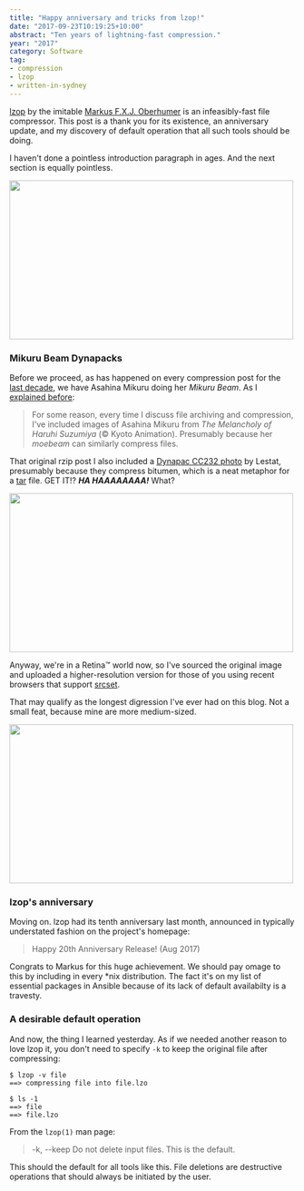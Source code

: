 ```yaml
---
title: "Happy anniversary and tricks from lzop!"
date: "2017-09-23T10:19:25+10:00"
abstract: "Ten years of lightning-fast compression."
year: "2017"
category: Software
tag:
- compression
- lzop
- written-in-sydney
---
```

[lzop] by the imitable [Markus F.X.J. Oberhumer] is an infeasibly-fast file compressor. This post is a thank you for its existence, an anniversary update, and my discovery of default operation that all such tools should be doing.

I haven't done a pointless introduction paragraph in ages. And the next section is equally pointless.

<p><img src="https://rubenerd.com/files/2013/anime.mikurubeam2013@1x.jpg" srcset="https://rubenerd.com/files/2013/anime.mikurubeam2013@1x.jpg 1x, https://rubenerd.com/files/2013/anime.mikurubeam2013.jpg 2x" alt="" style="width:500px; height:280px;" /></p>


### Mikuru Beam Dynapacks

Before we proceed, as has happened on every compression post for the [last decade], we have Asahina Mikuru doing her *Mikuru Beam*. As I [explained before]: 

> For some reason, every time I discuss file archiving and compression, I've included images of Asahina Mikuru from *The Melancholy of Haruhi Suzumiya* (© Kyoto Animation). Presumably because her *moebeam* can similarly compress files.

That original rzip post I also included a [Dynapac CC232 photo] by Lestat, presumably because they compress bitumen, which is a neat metaphor for a [tar] file. GET IT!? ***HA HAAAAAAAA!*** What?

<p><img src="https://rubenerd.com/files/2013/anime.mikuruworried2013@1x.jpg" srcset="https://rubenerd.com/files/2013/anime.mikuruworried2013@1x.jpg 1x, https://rubenerd.com/files/2013/anime.mikuruworried2013.jpg 2x" alt="" style="width:500px; height:280px;" /></p>

Anyway, we're in a Retina&trade; world now, so I've sourced the original image and uploaded a higher-resolution version for those of you using recent browsers that support [srcset].

That may qualify as the longest digression I've ever had on this blog. Not a small feat, because mine are more medium-sized.

<p><img src="https://rubenerd.com/files/2017/dynapac@1x.jpg" srcset="https://rubenerd.com/files/2017/dynapac@1x.jpg 1x, https://rubenerd.com/files/2017/dynapac@2x.jpg 2x" alt="" style="width:500px; height:280px;" /></p>


### lzop's anniversary

Moving on. lzop had its tenth anniversary last month, announced in typically understated fashion on the project's homepage:

> Happy 20th Anniversary Release! (Aug 2017)

Congrats to Markus for this huge achievement. We should pay omage to this by including in every *nix distribution. The fact it's on my list of essential packages in Ansible because of its lack of default availabilty is a travesty.


### A desirable default operation

And now, the thing I learned yesterday. As if we needed another reason to love lzop it, you don't need to specify `-k` to keep the original file after compressing:

    $ lzop -v file
    ==> compressing file into file.lzo
    
    $ ls -1
    ==> file
    ==> file.lzo

From the `lzop(1)` man page:

> -k, --keep
           Do not delete input files. This is the default.

This should the default for all tools like this. File deletions are destructive operations that should always be initiated by the user.


[lzop]: http://www.lzop.org
[last decade]: https://rubenerd.com/rzip-is-absolutely-incredible/
[explained before]: https://rubenerd.com/using-xz-with-newsyslog/
[Markus F.X.J. Oberhumer]: http://www.oberhumer.com/
[Dynapac CC232 photo]: https://commons.wikimedia.org/wiki/File:Dynapac_CC232.JPG
[srcset]: http://www.w3.org/TR/html-srcset/
[tar]: https://www.freebsd.org/cgi/man.cgi?query=tar&apropos=0&sektion=0&manpath=FreeBSD+11.1-RELEASE+and+Ports&arch=default&format=html

